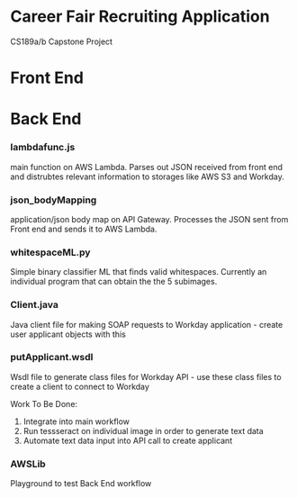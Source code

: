 # Career Fair Recruiting Application
CS189a/b Capstone Project    

# Front End




# Back End
### lambdafunc.js
main function on AWS Lambda. Parses out JSON received from front end and distrubtes relevant information to storages like AWS S3 and Workday.

### json_bodyMapping
application/json body map on API Gateway. Processes the JSON sent from Front end and sends it to AWS Lambda. 

### whitespaceML.py
Simple binary classifier ML that finds valid whitespaces. Currently an individual program that can obtain the the 5 subimages. 
### Client.java
Java client file for making SOAP requests to Workday application - create user applicant objects with this

### putApplicant.wsdl
Wsdl file to generate class files for Workday API - use these class files to create a client to connect to Workday 

Work To Be Done:
1) Integrate into main workflow
2) Run tessseract on individual image in order to generate text data
3) Automate text data input into API call to create applicant

### AWSLib
Playground to test Back End workflow
